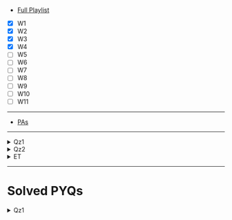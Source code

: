 - [Full Playlist](https://www.youtube.com/playlist?list=PL3EacnGbuhXEhkdktf9p_0vmFsfnEVW7J)
- [X] W1
- [x] W2
- [x] W3
- [x] W4
- [ ] W5
- [ ] W6
- [ ] W7
- [ ] W8
- [ ] W9
- [ ] W10
- [ ] W11

---
- [PAs](https://www.youtube.com/playlist?list=PLI8SHr6ko8IokrSnKKBSBSrH8O7Q9v2g0)
---
<details>
<summary>Qz1</summary>

- [Live Recs](https://www.youtube.com/@maths-2/search?query=quiz%201)

- [PYQs](https://quizpractice.space/exam/9251bc3a-e33e-45e0-bcf0-b16a0ea5b5fa?sub=3)
  
</details>



<details>
<summary>Qz2</summary>

- [Live Recs](https://www.youtube.com/@maths-2/search?query=Quiz%202)
</details>



<details>
<summary>ET</summary>

- [Live Recs](https://www.youtube.com/@maths-2/search?query=End%20Term)
- [Question Bank](https://drive.google.com/drive/folders/16vvboLqwnOxT0vHpSZlGWRG-owv8qjim)
</details>



---


# Solved PYQs


<details>
<summary>Qz1</summary>

- [Jul 25](https://quizpractice.space/question-paper/practise/3/f0beff73-e2e)
- [Feb 25](https://quizpractice.space/question-paper/practise/3/31571a62-30e)
- [Jul 24](https://quizpractice.space/question-paper/practise/3/e5002ee1-ac1d-4894-9bb7-37aafa0edf30)

</details>
